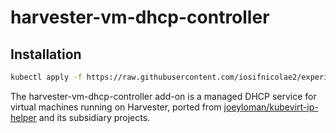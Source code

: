 # harvester-vm-dhcp-controller

## Installation
```bash
kubectl apply -f https://raw.githubusercontent.com/iosifnicolae2/experimental-addons/refs/heads/main/harvester-vm-dhcp-controller/harvester-vm-dhcp-controller.yaml
```

The harvester-vm-dhcp-controller add-on is a managed DHCP service for virtual machines running on Harvester, ported from [joeyloman/kubevirt-ip-helper](https://github.com/joeyloman/kubevirt-ip-helper) and its subsidiary projects.
